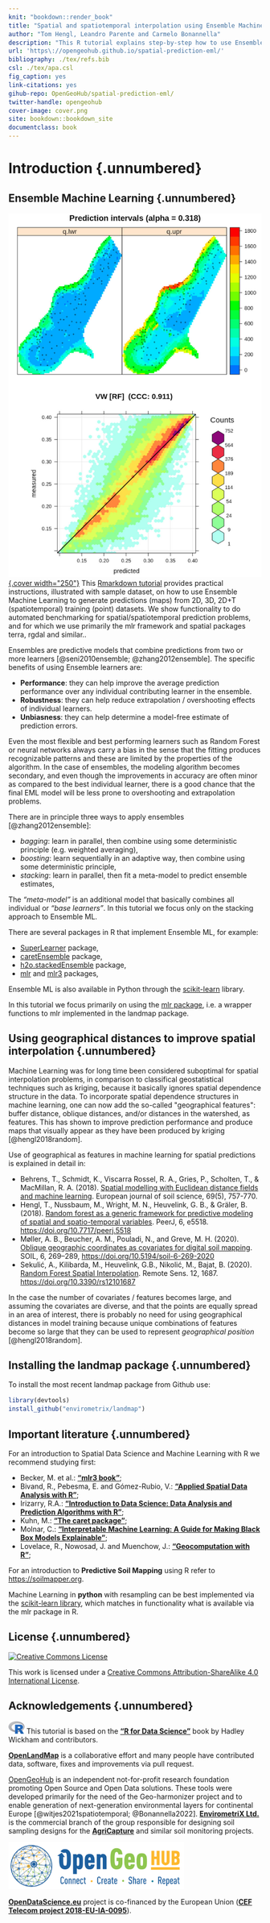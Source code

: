 ```yaml
---
knit: "bookdown::render_book"
title: "Spatial and spatiotemporal interpolation using Ensemble Machine Learning"
author: "Tom Hengl, Leandro Parente and Carmelo Bonannella"
description: "This R tutorial explains step-by-step how to use Ensemble Machine Learning to generate predictions (maps) from 2D, 3D, 2D+T training (point) datasets. We show functionality to do automated benchmarking for spatial/spatiotemporal prediction problems, and for which we use primarily the mlr framework and spatial packages terra, rgdal and similar. In addition, we explain how to plot spatial/spatiotemporal prediction inputs and outputs, including how to do accuracy plots and predictograms. We focus engineering the predictive mapping around three main areas: (a) accuracy performance, (b) computing time, (c) robustness of the algorithms (sensitivity to noise, artifacts etc). More chapters will be added in the future. Contributions are welcome. To discuss issues or report a bug please use the repository homepage."
url: 'https\://opengeohub.github.io/spatial-prediction-eml/'
bibliography: ./tex/refs.bib
csl: ./tex/apa.csl  
fig_caption: yes
link-citations: yes
gihub-repo: OpenGeoHub/spatial-prediction-eml/
twitter-handle: opengeohub
cover-image: cover.png
site: bookdown::bookdown_site
documentclass: book
---
```




# Introduction {.unnumbered}

## Ensemble Machine Learning {.unnumbered}

[![Access source code](cover.jpg){.cover width="250"}](https://opengeohub.github.io/spatial-prediction-eml/) This [Rmarkdown tutorial](https://opengeohub.github.io/spatial-prediction-eml/) provides practical instructions, illustrated with sample 
dataset, on how to use Ensemble Machine Learning to generate predictions (maps) from 
2D, 3D, 2D+T (spatiotemporal) training (point) datasets. We show functionality to do 
automated benchmarking for spatial/spatiotemporal prediction problems, and for which 
we use primarily the mlr framework and spatial packages terra, rgdal and similar..

Ensembles are predictive models that combine predictions from two or more learners 
[@seni2010ensemble; @zhang2012ensemble]. The specific benefits of using Ensemble learners are:

- **Performance**: they can help improve the average prediction performance over any individual contributing learner in the ensemble.
- **Robustness**: they can help reduce extrapolation / overshooting effects of individual learners.
- **Unbiasness**: they can help determine a model-free estimate of prediction errors.

Even the most flexible and best performing learners such as Random Forest or neural 
networks always carry a bias in the sense that the fitting produces recognizable 
patterns and these are limited by the properties of the algorithm. In the case of 
ensembles, the modeling algorithm becomes secondary, and even though the improvements 
in accuracy are often minor as compared to the best individual learner, there is 
a good chance that the final EML model will be less prone to overshooting and 
extrapolation problems.

There are in principle three ways to apply ensembles [@zhang2012ensemble]:

- _bagging_: learn in parallel, then combine using some deterministic principle (e.g. weighted averaging),
- _boosting_: learn sequentially in an adaptive way, then combine using some deterministic principle,
- _stacking_: learn in parallel, then fit a meta-model to predict ensemble estimates,

The _“meta-model”_ is an additional model that basically combines all individual 
or _“base learners”_. In this tutorial we focus only on the stacking approach to Ensemble ML.

There are several packages in R that implement Ensemble ML, for example:

- [SuperLearner](https://cran.r-project.org/web/packages/SuperLearner/vignettes/Guide-to-SuperLearner.html) package,
- [caretEnsemble](https://cran.r-project.org/web/packages/caretEnsemble/vignettes/caretEnsemble-intro.html) package,
- [h2o.stackedEnsemble](http://docs.h2o.ai/h2o-tutorials/latest-stable/tutorials/ensembles-stacking/index.html) package,
- [mlr](https://mlr.mlr-org.com/reference/makeStackedLearner.html) and [mlr3](https://mlr3gallery.mlr-org.com/posts/2020-04-27-tuning-stacking/) packages,

Ensemble ML is also available in Python through the [scikit-learn](https://scikit-learn.org/stable/modules/ensemble.html) library.

In this tutorial we focus primarily on using the [mlr package](https://mlr.mlr-org.com/), 
i.e. a wrapper functions to mlr implemented in the landmap package.

## Using geographical distances to improve spatial interpolation {.unnumbered}

Machine Learning was for long time been considered suboptimal for spatial 
interpolation problems, in comparison to classifical geostatistical techniques 
such as kriging, because it basically ignores spatial dependence structure in 
the data. To incorporate spatial dependence structures in machine learning, one 
can now add the so-called "geographical features": buffer distance, oblique 
distances, and/or distances in the watershed, as features. This has shown to 
improve prediction performance and produce maps that visually appear as they 
have been produced by kriging [@hengl2018random].

Use of geographical as features in machine learning for spatial predictions is explained in detail in:

- Behrens, T., Schmidt, K., Viscarra Rossel, R. A., Gries, P., Scholten, T., & MacMillan, R. A. (2018). [Spatial modelling with Euclidean distance fields and machine learning](https://doi.org/10.1111/ejss.12687). European journal of soil science, 69(5), 757-770.
- Hengl, T., Nussbaum, M., Wright, M. N., Heuvelink, G. B., & Gräler, B. (2018). [Random forest as a generic framework for predictive modeling of spatial and spatio-temporal variables](https://doi.org/10.7717/peerj.5518). PeerJ, 6, e5518. <https://doi.org/10.7717/peerj.5518>  
- Møller, A. B., Beucher, A. M., Pouladi, N., and Greve, M. H. (2020). [Oblique geographic coordinates as covariates for digital soil mapping](https://doi.org/10.5194/soil-6-269-2020). SOIL, 6, 269–289, https://doi.org/10.5194/soil-6-269-2020
- Sekulić, A., Kilibarda, M., Heuvelink, G.B., Nikolić, M., Bajat, B. (2020). [Random Forest Spatial Interpolation](https://doi.org/10.3390/rs12101687). Remote Sens. 12, 1687. <https://doi.org/10.3390/rs12101687>  

In the case the number of covariates / features becomes large, and assuming the 
covariates are diverse, and that the points are equally spread in an area of 
interest, there is probably no need for using geographical distances in model 
training because unique combinations of features become so large that they can 
be used to represent _geographical position_ [@hengl2018random].

## Installing the landmap package {.unnumbered}

To install the most recent landmap package from Github use:


```r
library(devtools)
install_github("envirometrix/landmap")
```

## Important literature {.unnumbered}

For an introduction to Spatial Data Science and Machine Learning with R we 
recommend studying first:

- Becker, M. et al.: **[“mlr3 book”](https://mlr3book.mlr-org.com/)**;  
- Bivand, R., Pebesma, E. and Gómez-Rubio, V.: **[“Applied Spatial Data Analysis with R”](https://asdar-book.org/)**;  
- Irizarry, R.A.: **[“Introduction to Data Science: Data Analysis and Prediction Algorithms with R”](https://rafalab.github.io/dsbook/)**;  
- Kuhn, M.: **[“The caret package”](https://topepo.github.io/caret/)**;  
- Molnar, C.: **[“Interpretable Machine Learning: A Guide for Making Black Box Models Explainable”](https://christophm.github.io/interpretable-ml-book/)**;  
- Lovelace, R., Nowosad, J. and Muenchow, J.: **[“Geocomputation with R”](https://geocompr.robinlovelace.net/)**;  

For an introduction to **Predictive Soil Mapping** using R refer to <https://soilmapper.org>.

Machine Learning in **python** with resampling can be best implemented via the 
[scikit-learn library](https://scikit-learn.org/stable/), which matches in 
functionality what is available via the mlr package in R.

## License {.unnumbered}

[<img alt="Creative Commons License" style="border-width:0" src="https://i.creativecommons.org/l/by-sa/4.0/88x31.png" />](http://creativecommons.org/licenses/by-sa/4.0/)

This work is licensed under a [Creative Commons Attribution-ShareAlike 4.0 International License](http://creativecommons.org/licenses/by-sa/4.0/).



## Acknowledgements {.unnumbered}

![Rmarkdown](tex/R_logo.svg.png "R project") This tutorial is based on the **[“R for Data Science”](https://r4ds.had.co.nz/)** 
book by Hadley Wickham and contributors.

**[OpenLandMap](https://openlandmap.org)** is a collaborative effort and many people 
have contributed data, software, fixes and improvements via pull request. 

[OpenGeoHub](https://opengeohub.org) is an independent not-for-profit research 
foundation promoting Open Source and Open Data solutions. These tools were developed 
primarily for the need of the Geo-harmonizer project and to enable generation of 
next-generation environmental layers for continental Europe [@witjes2021spatiotemporal; @Bonannella2022].
**[EnvirometriX Ltd.](https://envirometrix.nl)** is the commercial branch of the group 
responsible for designing soil sampling designs for the **[AgriCapture](https://agricaptureco2.eu/)** 
and similar soil monitoring projects.

[<img src="tex/opengeohub_logo_ml.png" alt="OpenGeoHub logo" width="350"/>](https://opengeohub.org)

**[OpenDataScience.eu](https://opendatascience.eu/)** project is co-financed by the European Union (**[CEF Telecom project 2018-EU-IA-0095](https://ec.europa.eu/inea/en/connecting-europe-facility/cef-telecom/2018-eu-ia-0095)**).
